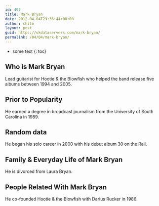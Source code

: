 ```yaml
---
id: 492
title: Mark Bryan
date: 2012-04-04T23:36:44+00:00
author: chito
layout: post
guid: https://ukdataservers.com/mark-bryan/
permalink: /04/04/mark-bryan/
---
```


* some text
{: toc}


## Who is  Mark Bryan
                  
                  
                  
Lead guitarist for Hootie & the Blowfish who helped the band release five albums between 1994 and 2005.
                  
                
                
                
## Prior to Popularity 
                  
                  
                  
He earned a degree in broadcast journalism from the University of South Carolina in 1989.
                  
                
                
                
## Random data 
                  
                  
                  
He began his solo career in 2000 with his debut album 30 on the Rail.
                  
                
                
                
## Family & Everyday Life of Mark Bryan
                  
                  
                  
He is divorced from Laura Bryan.
                  
                
                
                
## People Related With  Mark Bryan
                  
                  
                  
He co-founded Hootie & the Blowfish with Darius Rucker in 1986.
                  
                
              
            
          
          
          
    
    
  
